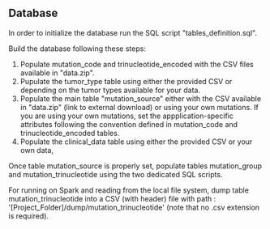 ## Database
In order to initialize the database run the SQL script "tables_definition.sql".

Build the database following these steps:
1. Populate mutation_code and trinucleotide_encoded with the CSV files available in "data.zip". 
2. Pupulate the tumor_type table using either the provided CSV or depending on the tumor types available for your data.
3. Populate the main table "mutation_source" either with the CSV available in "data.zip" (link to external download) or using your own mutations. If you are using your own mutations, set the appplication-specific attributes following the convention defined in mutation_code and trinucleotide_encoded tables.
4. Populate the clinical_data table using either the provided CSV or your own data,

Once table mutation_source is properly set, populate tables mutation_group and mutation_trinucleotide using the two dedicated SQL scripts.

For running on Spark and reading from the local file system, dump table mutation_trinucleotide into a CSV (with header) file with path : '[Project_Folder]/dump/mutation_trinucleotide' (note that no .csv extension is required).
